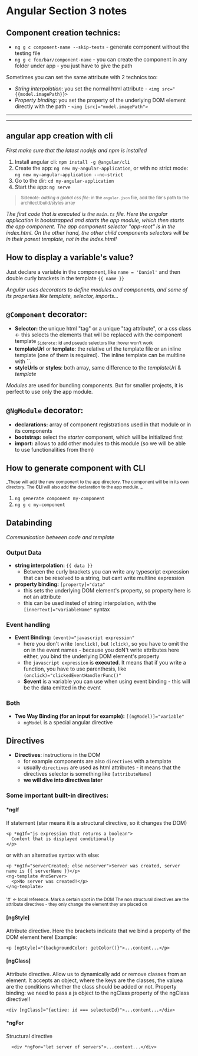 # Angular Section 3 notes

## Component creation technics:

- `ng g c component-name --skip-tests` - generate component without the testing file
- `ng g c foo/bar/component-name` - you can create the component in any folder under app - you just have to give the path

Sometimes you can set the same attribute with 2 technics too:

- _String interpolation_: you set the normal html attribute - `<img src="{{model.imagePath}}>`
- _Property binding_: you set the property of the underlying DOM element directly with the path - `<img [src]="model.imagePath">`

---

---

## angular app creation with cli

_First make sure that the latest nodejs and npm is installed_

1. Install angular cli: `npm install -g @angular/cli`
2. Create the app: `ng new my-angular-application`, or with no strict mode: `ng new my-angular-application --no-strict`
3. Go to the dir: `cd my-angular-application`
4. Start the app: `ng serve`

> <sub>Sidenote: _adding a global css file_: in the `angular.json` file, add the file's path to the architect/build/styles array</sub>

_The first code that is executed is the `main.ts` file. Here the angular application is bootstrapped and starts the app module, which then starts the app component. The app component selector "app-root" is in the index.html. On the other hand, the other child components selectors will be in their parent template, not in the index.html!_

## How to display a variable's value?

Just declare a variable in the component, like
`name = 'Daniel'`
and then double curly brackets in the template
`{{ name }}`

_Angular uses decorators to define modules and components, and some of its properties like template, selector, imports..._

## `@Component` decorator:

- **Selector:** the unique html "tag" or a unique "tag attribute", or a css class <- this selects the elements that will be replaced with the component template <sub>`Sidenote:` id and pseudo selectors like :hover won't work</sub>
- **templateUrl** or **template**: the relative url the template file or an inline template (one of them is required). The inline template can be multline with ``.
- **styleUrls** or **styles**: both array, same difference to the _templateUrl_ & _template_

_Modules_ are used for bundling components. But for smaller projects, it is perfect to use only the app module.

## `@NgModule` decorator:

- **declarations:** array of component registrations used in that module or in its components
- **bootstrap:** select the _starter_ component, which will be initialized first
- **import:** allows to add other modules to this module (so we will be able to use functionalities from them)

## How to generate component with CLI

<sub>_These will add the new component to the app directory. The component will be in its own directory. The **CLI** will also add the declaration to the app module. _</sub>

1. `ng generate component my-component`
2. `ng g c my-component`

## Databinding

_Communication between code and template_

### Output Data

- **string interpolation:** `{{ data }}`
  - Between the curly brackets you can write any typescript expression that can be resolved to a string, but cant write multline expression
- **property binding:** `[property]="data"`
  - this sets the underlying DOM element's property, so property here is not an attribute
  - this can be used insted of string interpolation, with the `[innerText]="variableName"` syntax

### Event handling

- **Event Binding:** `(event)="javascript expression"`
  - here you don't write `(onclick)`, but `(click)`, so you have to omit the on in the event names - because you doN't write attributes here either, you bind the underlying DOM element's property
  - the `javascript expression` is **executed**. It means that if you write a function, you have to use parenthesis, like `(onclick)="clickedEventHandlerFunc()"`
  - **$event** is a variable you can use when using event binding - this will be the data emitted in the event

### Both

- **Two Way Binding (for an input for example):** `[(ngModel)]="variable"`
  - `ngModel` is a special angular directive

## Directives

- **Directives**: instructions in the DOM
  - for example components are also `directives` with a template
  - usually `directives` are used as html attributes - it means that the directives selector is something like `[attributeName]`
  - **we will dive into directives later**

### Some important built-in directives:

#### **\*ngIf**

If statement (star means it is a structural directive, so it changes the DOM)

```
<p *ngIf="js expression that returns a boolean">
  Content that is displayed conditionally
</p>
```

or with an alternative syntax with else:

```
<p *ngIf="serverCreated; else noServer">Server was created, server name is {{ serverName }}</p>
<ng-template #noServer>
  <p>No server was created!</p>
</ng-template>
```

<sub>'#' <- local reference. Mark a certain spot in the DOM</sub>
<sub>The non structural directives are the attribute directives - they only change the element they are placed on</sub>

#### **[ngStyle]**

Attribute directive. Here the brackets indicate that we bind a property of the DOM element here! Example:

```
<p [ngStyle]="{backgroundColor: getColor()}">...content...</p>
```

#### **[ngClass]**

Attribute directive. Allow us to dynamically add or remove classes from an element.
It accepts an object, where the keys are the classes, the valuea are the conditions whether the class should be added or not.
Property binding: we need to pass a js object to the ngClass property of the ngClass directive!!

```
<div [ngClass]="{active: id === selectedId}">...content...</div>
```

#### **\*ngFor**

Structural directive

```
  <div *ngFor="let server of servers">...content...</div>
```
